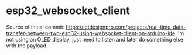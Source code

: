 # esp32_websocket_client

Source of initial commit: https://iotdesignpro.com/projects/real-time-data-transfer-between-two-esp32-using-websocket-client-on-arduino-ide
I'm not using an OLED display, just need to listen and later do something else with the payload.

